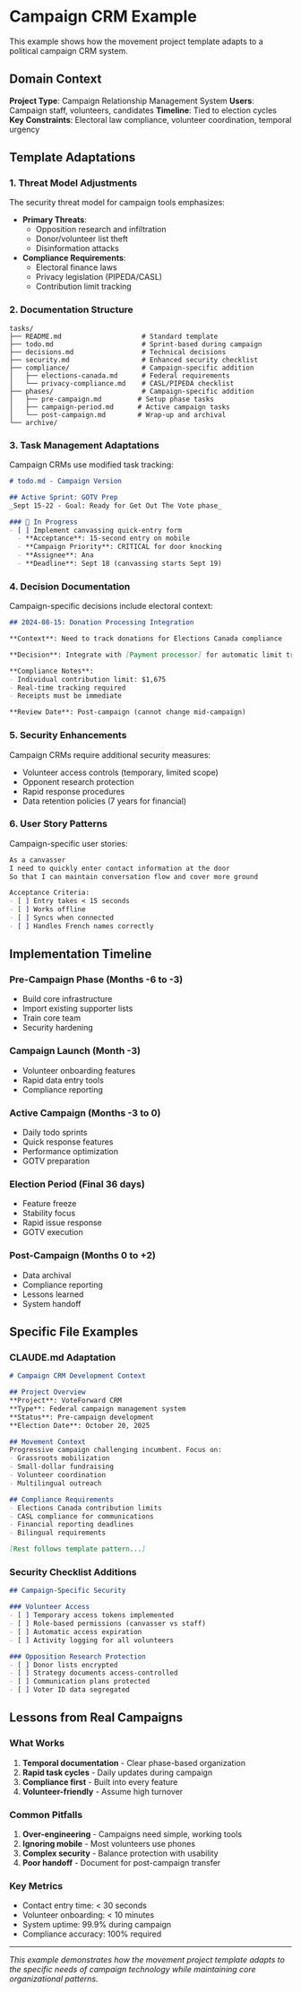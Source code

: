 # Campaign CRM Example

This example shows how the movement project template adapts to a political campaign CRM system.

## Domain Context

**Project Type**: Campaign Relationship Management System
**Users**: Campaign staff, volunteers, candidates
**Timeline**: Tied to election cycles
**Key Constraints**: Electoral law compliance, volunteer coordination, temporal urgency

## Template Adaptations

### 1. Threat Model Adjustments

The security threat model for campaign tools emphasizes:
- **Primary Threats**: 
  - Opposition research and infiltration
  - Donor/volunteer list theft
  - Disinformation attacks
- **Compliance Requirements**:
  - Electoral finance laws
  - Privacy legislation (PIPEDA/CASL)
  - Contribution limit tracking

### 2. Documentation Structure

```
tasks/
├── README.md                    # Standard template
├── todo.md                      # Sprint-based during campaign
├── decisions.md                 # Technical decisions
├── security.md                  # Enhanced security checklist
├── compliance/                  # Campaign-specific addition
│   ├── elections-canada.md      # Federal requirements
│   └── privacy-compliance.md    # CASL/PIPEDA checklist
├── phases/                      # Campaign-specific addition
│   ├── pre-campaign.md         # Setup phase tasks
│   ├── campaign-period.md      # Active campaign tasks
│   └── post-campaign.md        # Wrap-up and archival
└── archive/
```

### 3. Task Management Adaptations

Campaign CRMs use modified task tracking:

```markdown
# todo.md - Campaign Version

## Active Sprint: GOTV Prep
_Sept 15-22 - Goal: Ready for Get Out The Vote phase_

### 🚀 In Progress
- [ ] Implement canvassing quick-entry form
  - **Acceptance**: 15-second entry on mobile
  - **Campaign Priority**: CRITICAL for door knocking
  - **Assignee**: Ana
  - **Deadline**: Sept 18 (canvassing starts Sept 19)
```

### 4. Decision Documentation

Campaign-specific decisions include electoral context:

```markdown
## 2024-08-15: Donation Processing Integration

**Context**: Need to track donations for Elections Canada compliance

**Decision**: Integrate with [Payment processor] for automatic limit tracking

**Compliance Notes**: 
- Individual contribution limit: $1,675
- Real-time tracking required
- Receipts must be immediate

**Review Date**: Post-campaign (cannot change mid-campaign)
```

### 5. Security Enhancements

Campaign CRMs require additional security measures:

- Volunteer access controls (temporary, limited scope)
- Opponent research protection
- Rapid response procedures
- Data retention policies (7 years for financial)

### 6. User Story Patterns

Campaign-specific user stories:

```markdown
As a canvasser
I need to quickly enter contact information at the door
So that I can maintain conversation flow and cover more ground

Acceptance Criteria:
- [ ] Entry takes < 15 seconds
- [ ] Works offline
- [ ] Syncs when connected
- [ ] Handles French names correctly
```

## Implementation Timeline

### Pre-Campaign Phase (Months -6 to -3)
- Build core infrastructure
- Import existing supporter lists
- Train core team
- Security hardening

### Campaign Launch (Month -3)
- Volunteer onboarding features
- Rapid data entry tools
- Compliance reporting

### Active Campaign (Months -3 to 0)
- Daily todo sprints
- Quick response features
- Performance optimization
- GOTV preparation

### Election Period (Final 36 days)
- Feature freeze
- Stability focus
- Rapid issue response
- GOTV execution

### Post-Campaign (Months 0 to +2)
- Data archival
- Compliance reporting
- Lessons learned
- System handoff

## Specific File Examples

### CLAUDE.md Adaptation

```markdown
# Campaign CRM Development Context

## Project Overview
**Project**: VoteForward CRM
**Type**: Federal campaign management system
**Status**: Pre-campaign development
**Election Date**: October 20, 2025

## Movement Context
Progressive campaign challenging incumbent. Focus on:
- Grassroots mobilization
- Small-dollar fundraising
- Volunteer coordination
- Multilingual outreach

## Compliance Requirements
- Elections Canada contribution limits
- CASL compliance for communications
- Financial reporting deadlines
- Bilingual requirements

[Rest follows template pattern...]
```

### Security Checklist Additions

```markdown
## Campaign-Specific Security

### Volunteer Access
- [ ] Temporary access tokens implemented
- [ ] Role-based permissions (canvasser vs staff)
- [ ] Automatic access expiration
- [ ] Activity logging for all volunteers

### Opposition Research Protection
- [ ] Donor lists encrypted
- [ ] Strategy documents access-controlled
- [ ] Communication plans protected
- [ ] Voter ID data segregated
```

## Lessons from Real Campaigns

### What Works
1. **Temporal documentation** - Clear phase-based organization
2. **Rapid task cycles** - Daily updates during campaign
3. **Compliance first** - Built into every feature
4. **Volunteer-friendly** - Assume high turnover

### Common Pitfalls
1. **Over-engineering** - Campaigns need simple, working tools
2. **Ignoring mobile** - Most volunteers use phones
3. **Complex security** - Balance protection with usability
4. **Poor handoff** - Document for post-campaign transfer

### Key Metrics
- Contact entry time: < 30 seconds
- Volunteer onboarding: < 10 minutes
- System uptime: 99.9% during campaign
- Compliance accuracy: 100% required

---

*This example demonstrates how the movement project template adapts to the specific needs of campaign technology while maintaining core organizational patterns.*
